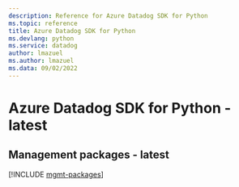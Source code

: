 ```yaml
---
description: Reference for Azure Datadog SDK for Python
ms.topic: reference
title: Azure Datadog SDK for Python
ms.devlang: python
ms.service: datadog
author: lmazuel
ms.author: lmazuel
ms.data: 09/02/2022
---
```

# Azure Datadog SDK for Python - latest

## Management packages - latest
[!INCLUDE [mgmt-packages](datadog-mgmt-index.md)]